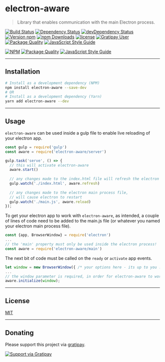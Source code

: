 # electron-aware
>Library that enables communication with the main Electron process.

[![Build Status](https://travis-ci.org/Heartnett/electron-aware.svg?branch=master)](https://travis-ci.org/Heartnett/electron-aware) [![Dependency Status](https://gemnasium.com/badges/github.com/Heartnett/electron-aware.svg)](https://gemnasium.com/github.com/Heartnett/electron-aware) [![devDependency Status](https://david-dm.org/Heartnett/electron-aware/dev-status.svg)](https://david-dm.org/Heartnett/electron-aware?type=dev) [![Version npm](https://img.shields.io/npm/v/electron-aware.svg?style=flat-square)](https://www.npmjs.com/package/electron-aware) [![npm Downloads](https://img.shields.io/npm/dm/electron-aware.svg?style=flat-square)](https://www.npmjs.com/package/electron-aware) [![license](https://img.shields.io/github/license/Heartnett/electron-aware.svg)](https://github.com/Heartnett/electron-aware/blob/master/LICENSE) [![Gratipay User](https://img.shields.io/gratipay/user/Heartnett.svg)](https://gratipay.com/Heartnett/) [![Package Quality](http://npm.packagequality.com/shield/electron-aware.svg)](http://packagequality.com/#?package=electron-aware) [![JavaScript Style Guide](https://img.shields.io/badge/code_style-standard-brightgreen.svg)](https://standardjs.com)

[![NPM](https://nodei.co/npm/electron-aware.png?downloads=true)](https://nodei.co/npm/electron-aware/) 
[![Package Quality](http://npm.packagequality.com/badge/electron-aware.png)](http://packagequality.com/#?package=electron-aware)
[![JavaScript Style Guide](https://cdn.rawgit.com/feross/standard/master/badge.svg)](https://github.com/feross/standard)


---
## Installation
```sh
# Install as a development dependency (NPM)
npm install electron-aware --save-dev
# OR
# Install as a development dependency (Yarn)
yarn add electron-aware --dev
```
---
## Usage

`electron-aware` can be used inside a gulp file to enable live reloading of your electron app.

```javascript
const gulp = require('gulp')
const aware = require('electron-aware/server')

gulp.task('serve', () => {
  // this will activate electron-aware
  aware.start()
  
  // any changes made to the index.html file will refresh the electron app 
  gulp.watch('./index.html', aware.refresh)
  
  // any changes made to the electron main process file,
  // will cause electron to restart 
  gulp.watch('./main.js', aware.reload)
});
```
To get your electron app to work with `electron-aware`, as intended, a couple of lines of code need to be added to the main.js file (or whatever you named your electron main process file).

```javascript
const {app, BrowserWindow} = require('electron')
...
// the 'main' property must only be used inside the electron process!
const aware = require('electron-aware/main')
```

The next bit of code must be called on the `ready` or `activate` app events.

```javascript
let window = new BrowserWindow({ /* your options here - its up to you :) */ });
...
// the window parameter is required, in order for electron-aware to work
aware.initialize(window);
```

----
## License
[MIT](https://github.com/heartnett/electron-aware/blob/master/LICENSE)

----
## Donating
Please support this project via [gratipay](https://gratipay.com/Heartnett/).

[![Support via Gratipay](https://cdn.rawgit.com/gratipay/gratipay-badge/2.3.0/dist/gratipay.svg)](https://gratipay.com/Heartnett/)